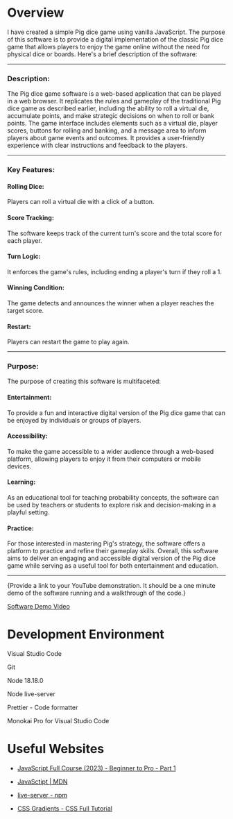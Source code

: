 # Overview

I have created a simple Pig dice game using vanilla JavaScript. The purpose of this software is to provide a digital implementation of the classic Pig dice game that allows players to enjoy the game online without the need for physical dice or boards. Here's a brief description of the software:

---

### Description:

The Pig dice game software is a web-based application that can be played in a web browser.
It replicates the rules and gameplay of the traditional Pig dice game as described earlier, including the ability to roll a virtual die, accumulate points, and make strategic decisions on when to roll or bank points.
The game interface includes elements such as a virtual die, player scores, buttons for rolling and banking, and a message area to inform players about game events and outcomes.
It provides a user-friendly experience with clear instructions and feedback to the players.

---

### Key Features:

#### Rolling Dice:

Players can roll a virtual die with a click of a button.

#### Score Tracking: 

The software keeps track of the current turn's score and the total score for each player.
#### Turn Logic: 

It enforces the game's rules, including ending a player's turn if they roll a 1.

#### Winning Condition: 

The game detects and announces the winner when a player reaches the target score.

#### Restart: 

Players can restart the game to play again.

---

### Purpose:

The purpose of creating this software is multifaceted:

#### Entertainment: 

To provide a fun and interactive digital version of the Pig dice game that can be enjoyed by individuals or groups of players.

#### Accessibility: 

To make the game accessible to a wider audience through a web-based platform, allowing players to enjoy it from their computers or mobile devices.

#### Learning: 

As an educational tool for teaching probability concepts, the software can be used by teachers or students to explore risk and decision-making in a playful setting.

#### Practice: 

For those interested in mastering Pig's strategy, the software offers a platform to practice and refine their gameplay skills. Overall, this software aims to deliver an engaging and accessible digital version of the Pig dice game while serving as a useful tool for both entertainment and education.

---

{Provide a link to your YouTube demonstration.  It should be a one minute demo of the software running and a walkthrough of the code.}

[Software Demo Video](http://youtube.link.goes.here)

# Development Environment

Visual Studio Code

Git

Node 18.18.0

Node live-server

Prettier - Code formatter

Monokai Pro for Visual Studio Code


# Useful Websites

* [JavaScript Full Course (2023) - Beginner to Pro - Part 1](https://www.youtube.com/watch?v=SBmSRK3feww&ab_channel=SuperSimpleDev)
  
* [JavaSctipt | MDN](https://developer.mozilla.org/en-US/docs/Web/JavaScript)

* [live-server - npm](https://www.npmjs.com/package/live-server)

* [CSS Gradients - CSS Full Tutorial](https://www.youtube.com/watch?v=TYHFe4L9bfo&ab_channel=DevDreamer)

